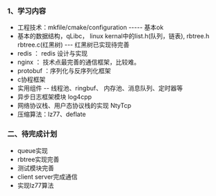 ### 1、学习内容

- 工程技术：mkfile/cmake/configuration          ----- 基本ok 
- 基本的数据结构，qLibc， linux kernal中的list.h(队列，链表), rbtree.h rbtree.c(红黑树) --- 红黑树已实现待完善
- redis  ： redis 设计与实现
- nginx ： 技术点最完善的通信框架，比较难。
- protobuf ：序列化与反序列化框架
- c协程框架
- 实用组件 -- 线程池、ringbuf、 内存池、消息队列、定时器等 
- 异步日志框架模块 log4cpp
- 网络协议栈、用户态协议栈的实现 NtyTcp
-  压缩算法：lz77、deflate

### 二、待完成计划

- queue实现
- rbtree实现完善
- 测试模块完善
- client server完成通信
- 实现lz77算法
